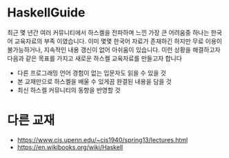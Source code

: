 # HaskellGuide
최근 몇 년간 여러 커뮤니티에서 하스켈을 전파하며 느낀 가장 큰 어려움중 하나는 한국어 교육자료의 부족 이였습니다.
이미 몇몇 한국어 자료가 존재하긴 하지만 무료 이용이 불가능하거나, 지속적인 내용 갱신이 없어 아쉬움이 있습니다.
이런 상황을 해결하고자 다음과 같은 목표를 가지고 새로운 하스켈 교육자료를 만들고자 합니다

* 다른 프로그래밍 언어 경험이 없는 입문자도 읽을 수 있을 것
* 본 교재만으로 하스켈을 배울 수 있게끔 완결된 내용을 담을 것
* 최신 하스켈 커뮤니티의 동향을 반영할 것

# 다른 교재
* https://www.cis.upenn.edu/~cis1940/spring13/lectures.html
* https://en.wikibooks.org/wiki/Haskell
